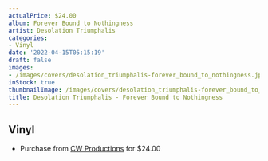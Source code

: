```yaml
---
actualPrice: $24.00
album: Forever Bound to Nothingness
artist: Desolation Triumphalis
categories:
- Vinyl
date: '2022-04-15T05:15:19'
draft: false
images:
- /images/covers/desolation_triumphalis-forever_bound_to_nothingness.jpg
inStock: true
thumbnailImage: /images/covers/desolation_triumphalis-forever_bound_to_nothingness-thumb.jpg
title: Desolation Triumphalis - Forever Bound to Nothingness
---
```


## Vinyl
* Purchase from [CW Productions](https://shop.cwproductions.net/products/desolation-triumphalis-forever-bound-to-nothingness-lp) for $24.00
